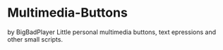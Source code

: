 # Multimedia-Buttons
by BigBadPlayer
Little personal multimedia buttons, text epressions and other small scripts.
